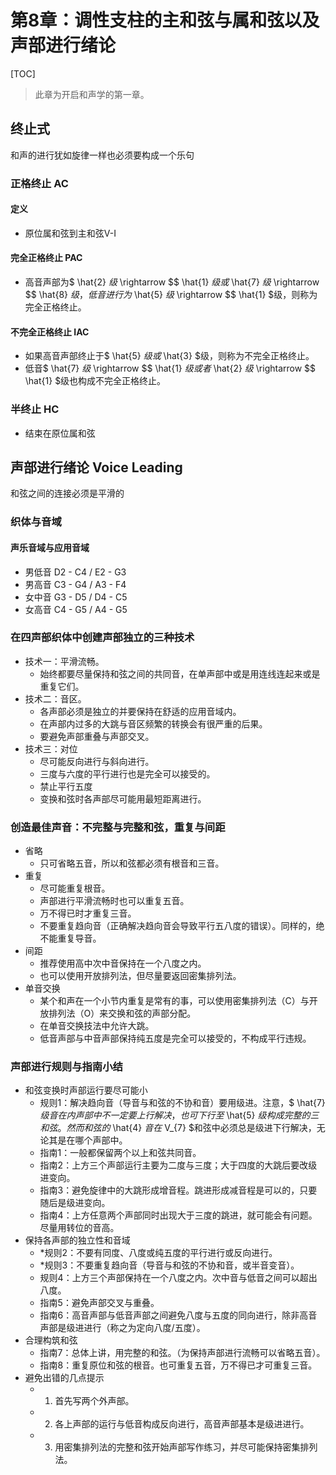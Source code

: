 # 第8章：调性支柱的主和弦与属和弦以及声部进行绪论

[TOC]

> 此章为开启和声学的第一章。

## 终止式

和声的进行犹如旋律一样也必须要构成一个乐句

### 正格终止 AC

#### 定义

- 原位属和弦到主和弦V-I

#### 完全正格终止 PAC

- 高音声部为$ \hat{2} $级$ \rightarrow $$ \hat{1} $级或$ \hat{7} $级$ \rightarrow $$ \hat{8} $级，低音进行为$ \hat{5} $级$ \rightarrow $$ \hat{1} $级，则称为完全正格终止。

#### 不完全正格终止 IAC

- 如果高音声部终止于$ \hat{5} $级或$ \hat{3} $级，则称为不完全正格终止。
- 低音$ \hat{7} $级$ \rightarrow $$ \hat{1} $级或者$ \hat{2} $级$ \rightarrow $$ \hat{1} $级也构成不完全正格终止。


### 半终止 HC

- 结束在原位属和弦

## 声部进行绪论 Voice Leading

和弦之间的连接必须是平滑的

### 织体与音域

#### 声乐音域与应用音域

- 男低音 D2 - C4 / E2 - G3
- 男高音 C3 - G4 / A3 - F4
- 女中音 G3 - D5 / D4 - C5
- 女高音 C4 - G5 / A4 - G5

### 在四声部织体中创建声部独立的三种技术

- 技术一：平滑流畅。
    - 始终都要尽量保持和弦之间的共同音，在单声部中或是用连线连起来或是重复它们。
- 技术二：音区。
    - 各声部必须是独立的并要保持在舒适的应用音域内。
    - 在声部内过多的大跳与音区频繁的转换会有很严重的后果。
    - 要避免声部重叠与声部交叉。
- 技术三：对位
    - 尽可能反向进行与斜向进行。
    - 三度与六度的平行进行也是完全可以接受的。
    - 禁止平行五度
    - 变换和弦时各声部尽可能用最短距离进行。

### 创造最佳声音：不完整与完整和弦，重复与间距

- 省略
    - 只可省略五音，所以和弦都必须有根音和三音。
- 重复
    - 尽可能重复根音。
    - 声部进行平滑流畅时也可以重复五音。
    - 万不得已时才重复三音。
    - 不要重复趋向音（正确解决趋向音会导致平行五八度的错误）。同样的，绝不能重复导音。
- 间距
    - 推荐使用高中次中音保持在一个八度之内。
    - 也可以使用开放排列法，但尽量要返回密集排列法。
- 单音交换
    - 某个和声在一个小节内重复是常有的事，可以使用密集排列法（C）与开放排列法（O）来交换和弦的声部分配。
    - 在单音交换技法中允许大跳。
    - 低音声部与中音声部保持纯五度是完全可以接受的，不构成平行违规。

### 声部进行规则与指南小结

- 和弦变换时声部运行要尽可能小
    - 规则1：解决趋向音（导音与和弦的不协和音）要用级进。注意，$ \hat{7} $级音在内声部中不一定要上行解决，也可下行至$ \hat{5} $级构成完整的三和弦。然而和弦的$ \hat{4} $音在$ V_{7} $和弦中必须总是级进下行解决，无论其是在哪个声部中。
    - 指南1：一般都保留两个以上和弦共同音。
    - 指南2：上方三个声部运行主要为二度与三度；大于四度的大跳后要改级进变向。
    - 指南3：避免旋律中的大跳形成增音程。跳进形成减音程是可以的，只要随后是级进变向。
    - 指南4：上方任意两个声部同时出现大于三度的跳进，就可能会有问题。尽量用转位的音高。
- 保持各声部的独立性和音域
    - *规则2：不要有同度、八度或纯五度的平行进行或反向进行。
    - *规则3：不要重复趋向音（导音与和弦的不协和音，或半音变音）。
    - 规则4：上方三个声部保持在一个八度之内。次中音与低音之间可以超出八度。
    - 指南5：避免声部交叉与重叠。
    - 指南6：高音声部与低音声部之间避免八度与五度的同向进行，除非高音声部是级进进行（称之为定向八度/五度）。
- 合理构筑和弦
    - 指南7：总体上讲，用完整的和弦。（为保持声部进行流畅可以省略五音）。
    - 指南8：重复原位和弦的根音。也可重复五音，万不得已才可重复三音。
- 避免出错的几点提示
    - 1. 首先写两个外声部。
    - 2. 各上声部的运行与低音构成反向进行，高音声部基本是级进进行。
    - 3. 用密集排列法的完整和弦开始声部写作练习，并尽可能保持密集排列法。